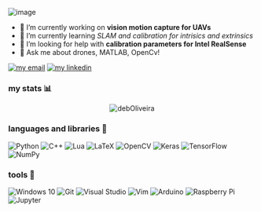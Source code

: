 ![image](https://user-images.githubusercontent.com/48807586/124982916-adccaa00-e00d-11eb-8729-0dd9aaa0735b.png)

- 🔭 I’m currently working on **vision motion capture for UAVs**
- 🌱 I’m currently learning _SLAM and calibration for intrisics and extrinsics_
- 🤔 I’m looking for help with **calibration parameters for Intel RealSense**
- 💬 Ask me about drones, MATLAB, OpenCv! 

[![my email](https://img.shields.io/static/v1?style=flat&logo=gmail&labelColor=fafafa&label=Email&message=debora.oliveira@ee.ufcg.edu.br&color=red)](mailto:debora.oliveira@ee.ufcg.edu.br)
[![my linkedin](https://img.shields.io/static/v1?style=flat&logo=linkedin&logoColor=0072b1&labelColor=fafafa&label=LinkedIn&message=Débora%20Oliveira&color=0072b1)](https://www.linkedin.com/in/d%C3%A9bora-oliveira-b395171b1/)

### my stats 📊

<p align="center"> <img src="https://github-readme-stats.vercel.app/api?username=debOliveira&theme=buefy&show_icons=1&count_private=1&include_all_commits=1&hide_title=1" alt="debOliveira" /> 

  
### languages and libraries 📝
<img alt="Python" src="https://img.shields.io/badge/python-%2314354C.svg?style=for-the-badge&logo=python&logoColor=white"/> <img alt="C++" src="https://img.shields.io/badge/c++-%2300599C.svg?style=for-the-badge&logo=c%2B%2B&logoColor=white"/> <img alt="Lua" src="https://img.shields.io/badge/lua-%232C2D72.svg?style=for-the-badge&logo=lua&logoColor=white"/> <img alt="LaTeX" src="https://img.shields.io/badge/latex-%23008080.svg?style=for-the-badge&logo=latex&logoColor=white"/> <img alt="OpenCV" src="https://img.shields.io/badge/opencv-%23white.svg?style=for-the-badge&logo=opencv&logoColor=white"/> <img alt="Keras" src="https://img.shields.io/badge/Keras-%23D00000.svg?style=for-the-badge&logo=Keras&logoColor=white"/> <img alt="TensorFlow" src="https://img.shields.io/badge/TensorFlow-%23FF6F00.svg?style=for-the-badge&logo=TensorFlow&logoColor=white" /> <img alt="NumPy" src="https://img.shields.io/badge/numpy-%23013243.svg?style=for-the-badge&logo=numpy&logoColor=white" />
  
### tools 🧰  
<img alt="Windows 10" src="https://img.shields.io/badge/Windows-0078D6?style=for-the-badge&logo=windows&logoColor=white" /> <img alt="Git" src="https://img.shields.io/badge/git-%23F05033.svg?style=for-the-badge&logo=git&logoColor=white"/> <img alt="Visual Studio" src="https://img.shields.io/badge/VisualStudio-5C2D91.svg?style=for-the-badge&logo=visual-studio&logoColor=white"/> <img alt="Vim" src="https://img.shields.io/badge/VIM-%2311AB00.svg?style=for-the-badge&logo=vim&logoColor=white"/> <img alt="Arduino" src="https://img.shields.io/badge/-Arduino-00979D?style=for-the-badge&logo=Arduino&logoColor=white"/> <img alt="Raspberry Pi" src="https://img.shields.io/badge/-RaspberryPi-C51A4A?style=for-the-badge&logo=Raspberry-Pi"/> <img alt="Jupyter" src="https://img.shields.io/badge/Jupyter-%23F37626.svg?style=for-the-badge&logo=Jupyter&logoColor=white" />
 
